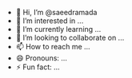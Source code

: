 - 👋 Hi, I’m @saeedramada
- 👀 I’m interested in ...
- 🌱 I’m currently learning ...
- 💞️ I’m looking to collaborate on ...
- 📫 How to reach me ...
- 😄 Pronouns: ...
- ⚡ Fun fact: ...

<!---
saeedramada/saeedramada is a ✨ special ✨ repository because its `README.md` (this file) appears on your GitHub profile.
You can click the Preview link to take a look at your changes.
--->
